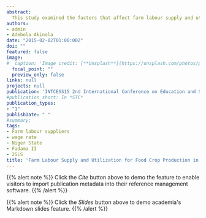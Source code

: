 ```yaml
---
abstract:
  This study examined the factors that affect farm labour supply and utilisation for food crop production in Niger state, Nigeria. The data were collected from 180 participants of Fadama II in Katcha and Agaie LGAs and analysed using descriptive statistics and 2SLS regression model. The result shows that majority of the farm labour suppliers were within the ideal age distribution in the rural society of Africa and that family and hired labour are major source of the farm labour supply in the study area. Result from the 2SLS analysis confirm that variables such as income, migrated farm labour supplier, agro-chemical, household size, wage rate, farm size, and gender were statistically significant. However the level of farm/family income, high wage rate, age composition of family, lack of timely/adequate supply of labour and, aging of farm labour suppliers were identified as important constraints affecting farm labour supply and utilisation for food crop production. It is recommended that regulation of farm wage rate should be pursued in order to ensure that farm operations are carried in time at optimum cost.
authors:
- admin
- Adebola Akinola
date: "2015-02-02T01:00:00Z"
doi: ""
featured: false
image:
#  caption: 'Image credit: [**Unsplash**](https://unsplash.com/photos/pLCdAaMFLTE)'
  focal_point: ""
  preview_only: false
links: null
projects: null
publication: 'INTCESS15 2nd International Conference on Education and Social Sciences, Istanbul, Turkey, 2-4 February'
#publication_short: In *STC*
publication_types:
- "1"
publishDate: " "
#summary: 
tags:
- Farm labour suppliers
- wage rate
- Niger State
- Fadama II
- 2SLS
title: 'Farm Labour Supply and Utilization for Food Crop Production in Nigeria'
---
```


{{% alert note %}}
Click the *Cite* button above to demo the feature to enable visitors to import publication metadata into their reference management software.
{{% /alert %}}

{{% alert note %}}
Click the *Slides* button above to demo academia's Markdown slides feature.
{{% /alert %}}
